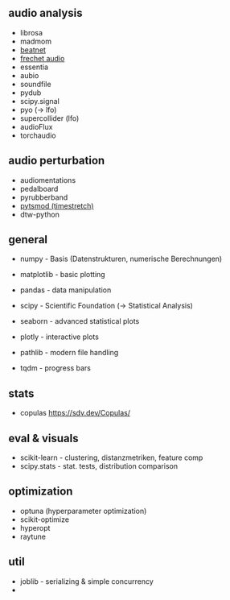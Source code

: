 ## audio analysis
- librosa
- madmom 
- [beatnet](https://github.com/mjhydri/BeatNet)
- [frechet audio](https://github.com/microsoft/fadtk)
- essentia
- aubio
- soundfile
- pydub
- scipy.signal
- pyo (-> lfo)
- supercollider (lfo)
- audioFlux
- torchaudio

## audio perturbation
- audiomentations
- pedalboard
- pyrubberband
- [pytsmod (timestretch)](https://github.com/KAIST-MACLab/PyTSMod)
- dtw-python
## general
- numpy - Basis (Datenstrukturen, numerische Berechnungen)
- matplotlib - basic plotting
- pandas - data manipulation

- scipy - Scientific Foundation (-> Statistical Analysis)
- seaborn - advanced statistical plots
- plotly - interactive plots
- pathlib - modern file handling
- tqdm - progress bars

## stats
- copulas https://sdv.dev/Copulas/

## eval & visuals
- scikit-learn - clustering, distanzmetriken, feature comp
- scipy.stats - stat. tests, distribution comparison
## optimization
- optuna (hyperparameter optimization)
- scikit-optimize
- hyperopt
- raytune

## util
- joblib - serializing & simple concurrency
- 